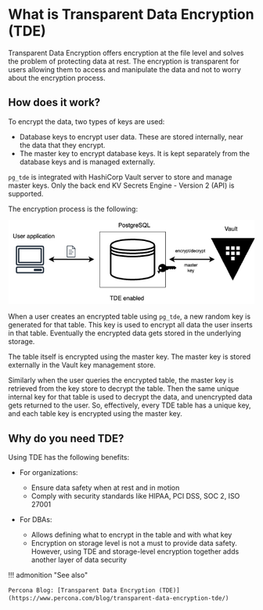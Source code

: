 # What is Transparent Data Encryption (TDE)

Transparent Data Encryption offers encryption at the file level and solves the problem of protecting data at rest. The encryption is transparent for users allowing them to access and manipulate the data and not to worry about the encryption process.

## How does it work?

To encrypt the data, two types of keys are used:

* Database keys to encrypt user data. These are stored internally, near the data that they encrypt.
* The master key to encrypt database keys. It is kept separately from the database keys and is managed externally. 

`pg_tde` is integrated with HashiCorp Vault server to store and manage master keys. Only the back end KV Secrets Engine - Version 2 (API) is supported.

The encryption process is the following:

![image](_images/tde-flow.png)

When a user creates an encrypted table using `pg_tde`, a new random key is generated for that table. This key is used to encrypt all data the user inserts in that table. Eventually the encrypted data gets stored in the underlying storage. 

The table itself is encrypted using the master key. The master key is stored externally in the Vault key management store. 

Similarly when the user queries the encrypted table, the master key is retrieved from the key store to decrypt the table. Then the same unique internal key for that table is used to decrypt the data, and unencrypted data gets returned to the user. So, effectively, every TDE table has a unique key, and each table key is encrypted using the master key.

## Why do you need TDE?

Using TDE has the following benefits:

* For organizations:
   
    - Ensure data safety when at rest and in motion
    - Comply with security standards like HIPAA, PCI DSS, SOC 2, ISO 27001

* For DBAs:
   
    - Allows defining what to encrypt in the table and with what key
    - Encryption on storage level is not a must to provide data safety. However, using TDE and storage-level encryption together adds another layer of data security

!!! admonition "See also"

    Percona Blog: [Transparent Data Encryption (TDE)](https://www.percona.com/blog/transparent-data-encryption-tde/)